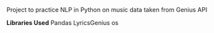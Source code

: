 Project to practice NLP in Python on music data taken from Genius API

**Libraries Used**
Pandas
LyricsGenius
os